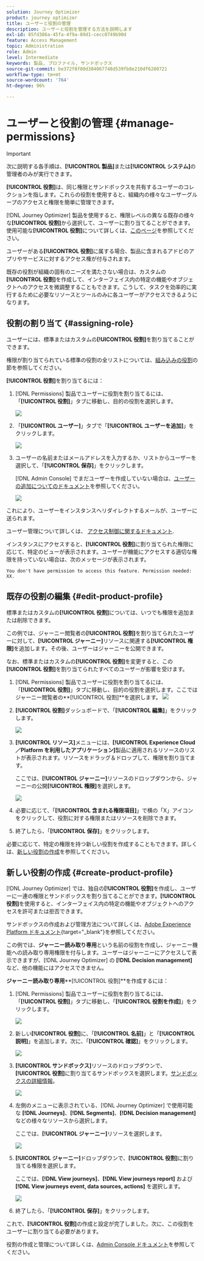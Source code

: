 ```yaml
---
solution: Journey Optimizer
product: journey optimizer
title: ユーザーと役割の管理
description: ユーザーと役割を管理する方法を説明します
exl-id: 85fd386a-45fa-4f9a-89d1-cecc0749b90d
feature: Access Management
topic: Administration
role: Admin
level: Intermediate
keywords: 製品, プロファイル, サンドボックス
source-git-commit: be372f8f80d304067748d539fb8e210df6280721
workflow-type: tm+mt
source-wordcount: '764'
ht-degree: 96%

---
```


# ユーザーと役割の管理 {#manage-permissions}

>[!IMPORTANT]
>
> 次に説明する各手順は、**[!UICONTROL 製品]**&#x200B;または&#x200B;**[!UICONTROL システム]**&#x200B;の管理者のみが実行できます。

**[!UICONTROL 役割]**&#x200B;は、同じ権限とサンドボックスを共有するユーザーのコレクションを指します。これらの役割を使用すると、組織内の様々なユーザーグループのアクセスと権限を簡単に管理できます。

[!DNL Journey Optimizer] 製品を使用すると、権限レベルの異なる既存の様々な&#x200B;**[!UICONTROL 役割]**&#x200B;から選択して、ユーザーに割り当てることができます。使用可能な&#x200B;**[!UICONTROL 役割]**&#x200B;について詳しくは、[このページ](ootb-product-profiles.md)を参照してください。

ユーザーがある&#x200B;**[!UICONTROL 役割]**&#x200B;に属する場合、製品に含まれるアドビのアプリやサービスに対するアクセス権が付与されます。

既存の役割が組織の固有のニーズを満たさない場合は、カスタムの&#x200B;**[!UICONTROL 役割]**&#x200B;を作成して、インターフェイス内の特定の機能やオブジェクトへのアクセスを微調整することもできます。こうして、タスクを効率的に実行するために必要なリソースとツールのみに各ユーザーがアクセスできるようになります。

## 役割の割り当て {#assigning-role}

ユーザーには、標準またはカスタムの&#x200B;**[!UICONTROL 役割]**&#x200B;を割り当てることができます。

権限が割り当てられている標準の役割の全リストについては、[組み込みの役割](ootb-product-profiles.md)の節を参照してください。

**[!UICONTROL 役割]**&#x200B;を割り当てるには：

1. [!DNL Permissions] 製品でユーザーに役割を割り当てるには、「**[!UICONTROL 役割]**」タブに移動し、目的の役割を選択します。

   ![](assets/do-not-localize/access_control_2.png)

1. 「**[!UICONTROL ユーザー]**」タブで「**[!UICONTROL ユーザーを追加]**」をクリックします。

   ![](assets/do-not-localize/access_control_3.png)

1. ユーザーの名前またはメールアドレスを入力するか、リストからユーザーを選択して、「**[!UICONTROL 保存]**」をクリックします。

   [!DNL Admin Console] でまだユーザーを作成していない場合は、[ユーザーの追加についてのドキュメント](https://experienceleague.adobe.com/docs/experience-platform/access-control/ui/users.html)を参照してください。

   ![](assets/do-not-localize/access_control_4.png)

これにより、ユーザーをインスタンスへリダイレクトするメールが、ユーザーに送られます。

ユーザー管理について詳しくは、 [アクセス制御に関するドキュメント](https://experienceleague.adobe.com/docs/experience-platform/access-control/home.html?lang=ja).

インスタンスにアクセスすると、**[!UICONTROL 役割]**&#x200B;に割り当てられた権限に応じて、特定のビューが表示されます。ユーザーが機能にアクセスする適切な権限を持っていない場合は、次のメッセージが表示されます。

`You don't have permission to access this feature. Permission needed: XX.`

## 既存の役割の編集 {#edit-product-profile}

標準またはカスタムの&#x200B;**[!UICONTROL 役割]**&#x200B;については、いつでも権限を追加または削除できます。

この例では、ジャーニー閲覧者の&#x200B;**[!UICONTROL 役割]**&#x200B;を割り当てられたユーザーに対して、**[!UICONTROL ジャーニー]**&#x200B;リソースに関連する&#x200B;**[!UICONTROL 権限]**&#x200B;を追加します。その後、ユーザーはジャーニーを公開できます。

なお、標準またはカスタムの&#x200B;**[!UICONTROL 役割]**&#x200B;を変更すると、この&#x200B;**[!UICONTROL 役割]**&#x200B;を割り当てられたすべてのユーザーが影響を受けます。

1. [!DNL Permissions] 製品でユーザーに役割を割り当てるには、「**[!UICONTROL 役割]**」タブに移動し、目的の役割を選択します。ここではジャーニー閲覧者の&#x200B;**[!UICONTROL 役割]**を選択します。
   ![](assets/do-not-localize/access_control_5.png)

1. **[!UICONTROL 役割]**&#x200B;ダッシュボードで、「**[!UICONTROL 編集]**」をクリックします。

   ![](assets/do-not-localize/access_control_6.png)

1. **[!UICONTROL リソース]**&#x200B;メニューには、**[!UICONTROL Experience Cloud／Platform を利用したアプリケーション]**&#x200B;製品に適用されるリソースのリストが表示されます。リソースをドラッグ＆ドロップして、権限を割り当てます。

   ここでは、**[!UICONTROL ジャーニー]**&#x200B;リソースのドロップダウンから、ジャーニーの公開&#x200B;**[!UICONTROL 権限]**&#x200B;を選択します。

   ![](assets/do-not-localize/access_control_14.png)

1. 必要に応じて、「**[!UICONTROL 含まれる権限項目]**」で横の「X」アイコンをクリックして、役割に対する権限またはリソースを削除できます。

1. 終了したら、「**[!UICONTROL 保存]**」をクリックします。

必要に応じて、特定の権限を持つ新しい役割を作成することもできます。詳しくは、[新しい役割の作成](#create-product-profile)を参照してください。

## 新しい役割の作成 {#create-product-profile}

[!DNL Journey Optimizer] では、独自の&#x200B;**[!UICONTROL 役割]**&#x200B;を作成し、ユーザーに一連の権限とサンドボックスを割り当てることができます。**[!UICONTROL 役割]**&#x200B;を使用すると、インターフェイス内の特定の機能やオブジェクトへのアクセスを許可または拒否できます。

サンドボックスの作成および管理方法について詳しくは、[Adobe Experience Platform ドキュメント](https://experienceleague.adobe.com/docs/experience-platform/sandbox/ui/user-guide.html?lang=ja){target="_blank"}を参照してください。

この例では、**ジャーニー読み取り専用**&#x200B;という名前の役割を作成し、ジャーニー機能への読み取り専用権限を付与します。ユーザーはジャーニーにアクセスして表示できますが、[!DNL Journey Optimizer] の **[!DNL  Decision management]** など、他の機能にはアクセスできません。

**ジャーニー読み取り専用****[!UICONTROL 役割]**&#x200B;を作成するには：

1. [!DNL Permissions] 製品でユーザーに役割を割り当てるには、「**[!UICONTROL 役割]**」タブに移動し、「**[!UICONTROL 役割を作成]**」をクリックします。

   ![](assets/do-not-localize/access_control_9.png)

1. 新しい&#x200B;**[!UICONTROL 役割]**&#x200B;に、「**[!UICONTROL 名前]**」と「**[!UICONTROL 説明]**」を追加します。次に、「**[!UICONTROL 確認]**」をクリックします。

   ![](assets/do-not-localize/access_control_10.png)

1. **[!UICONTROL サンドボックス]**&#x200B;リソースのドロップダウンで、**[!UICONTROL 役割]**&#x200B;に割り当てるサンドボックスを選択します。[サンドボックスの詳細情報](sandboxes.md)。

   ![](assets/do-not-localize/access_control_13.png)

1. 左側のメニューに表示されている、[!DNL Journey Optimizer] で使用可能な **[!DNL Journeys]**、**[!DNL Segments]**、**[!DNL Decision management]** などの様々なリソースから選択します。

   ここでは、**[!UICONTROL ジャーニー]**&#x200B;リソースを選択します。

   ![](assets/do-not-localize/access_control_11.png)

1. **[!UICONTROL ジャーニー]**&#x200B;ドロップダウンで、**[!UICONTROL 役割]**&#x200B;に割り当てる権限を選択します。

   ここでは、**[!DNL View journeys]**、**[!DNL View journeys report]** および **[!DNL View journeys event, data sources, actions]** を選択します。

   ![](assets/do-not-localize/access_control_12.png)

1. 終了したら、「**[!UICONTROL 保存]**」をクリックします。

これで、**[!UICONTROL 役割]**&#x200B;の作成と設定が完了しました。次に、この役割をユーザーに割り当てる必要があります。

役割の作成と管理について詳しくは、[Admin Console ドキュメント](https://experienceleague.adobe.com/docs/experience-platform/access-control/abac/permissions-ui/roles.html)を参照してください。
